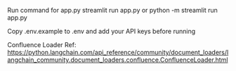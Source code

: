 Run command for app.py 
streamlit run app.py or python -m streamlit run app.py

Copy .env.example to .env and add your API keys before running


Confluence Loader Ref: https://python.langchain.com/api_reference/community/document_loaders/langchain_community.document_loaders.confluence.ConfluenceLoader.html